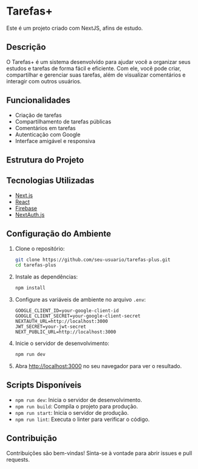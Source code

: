 # Tarefas+

Este é um projeto criado com NextJS, afins de estudo.

## Descrição

O Tarefas+ é um sistema desenvolvido para ajudar você a organizar seus estudos e tarefas de forma fácil e eficiente. Com ele, você pode criar, compartilhar e gerenciar suas tarefas, além de visualizar comentários e interagir com outros usuários.

## Funcionalidades

- Criação de tarefas
- Compartilhamento de tarefas públicas
- Comentários em tarefas
- Autenticação com Google
- Interface amigável e responsiva

## Estrutura do Projeto


## Tecnologias Utilizadas

- [Next.js](https://nextjs.org/)
- [React](https://reactjs.org/)
- [Firebase](https://firebase.google.com/)
- [NextAuth.js](https://next-auth.js.org/)

## Configuração do Ambiente

1. Clone o repositório:
    ```bash
    git clone https://github.com/seu-usuario/tarefas-plus.git
    cd tarefas-plus
    ```

2. Instale as dependências:
    ```bash
    npm install
    ```

3. Configure as variáveis de ambiente no arquivo `.env`:
    ```env
    GOOGLE_CLIENT_ID=your-google-client-id
    GOOGLE_CLIENT_SECRET=your-google-client-secret
    NEXTAUTH_URL=http://localhost:3000
    JWT_SECRET=your-jwt-secret
    NEXT_PUBLIC_URL=http://localhost:3000
    ```

4. Inicie o servidor de desenvolvimento:
    ```bash
    npm run dev
    ```

5. Abra [http://localhost:3000](http://localhost:3000) no seu navegador para ver o resultado.

## Scripts Disponíveis

- `npm run dev`: Inicia o servidor de desenvolvimento.
- `npm run build`: Compila o projeto para produção.
- `npm run start`: Inicia o servidor de produção.
- `npm run lint`: Executa o linter para verificar o código.

## Contribuição

Contribuições são bem-vindas! Sinta-se à vontade para abrir issues e pull requests.


